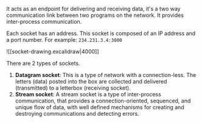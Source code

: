 It acts as an endpoint for delivering and receiving data, it's a two way communication link between two programs on the network. It provides inter-process communication.

Each socket has an address. This socket is composed of an IP address and a port number.
For example: `234.231.3.4:3000`

![[socket-drawing.excalidraw|4000]]

There are 2 types of sockets.
1. **Datagram socket**: This is a type of network with a connection-less. The letters (data) posted into the box are collected and delivered (transmitted) to a letterbox (receiving socket).
2. **Stream socket**: A stream socket is a type of inter-process communication, that provides a connection-oriented, sequenced, and unique flow of data, with well defined mechanisms for creating and destroying communications and detecting errors.



